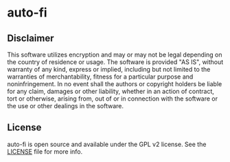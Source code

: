 # auto-fi

## Disclaimer

This software utilizes encryption and may or may not be legal depending on the country of residence
or usage. The software is provided "AS IS", without warranty of any kind, express or implied, including but
not limited to the warranties of merchantability, fitness for a particular purpose and
noninfringement. In no event shall the authors or copyright holders be liable for any claim, damages
or other liability, whether in an action of contract, tort or otherwise, arising from, out of or in
connection with the software or the use or other dealings in the software.

## License

auto-fi is open source and available under the GPL v2 license. See the
[LICENSE](LICENSE) file for more info.
